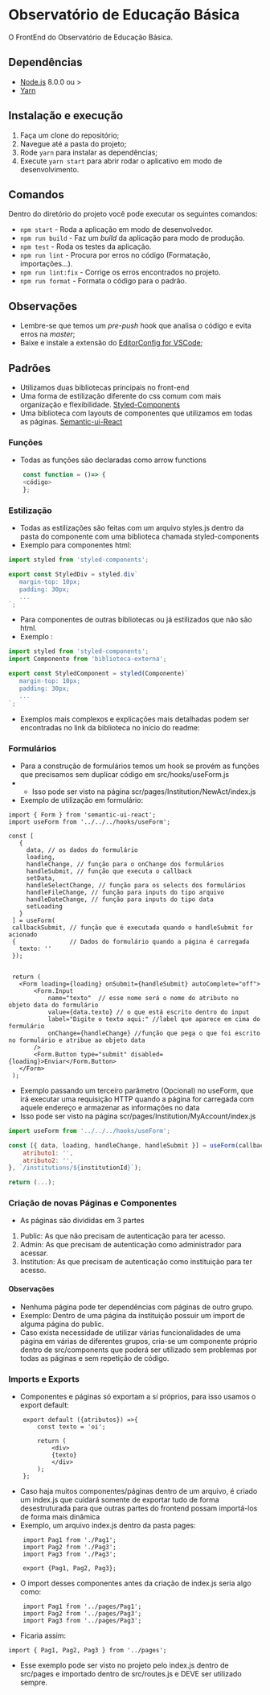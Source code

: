 # Observatório de Educação Básica

O FrontEnd do Observatório de Educação Básica.

## Dependências

- [Node.js](https://nodejs.org/en/) 8.0.0 ou >
- [Yarn](https://yarnpkg.com/pt-BR/docs/install)

## Instalação e execução

1. Faça um clone do repositório;
2. Navegue até a pasta do projeto;
3. Rode ``yarn`` para instalar as dependências;
4. Execute `yarn start` para abrir rodar o aplicativo em modo de desenvolvimento.

## Comandos

Dentro do diretório do projeto você pode executar os seguintes comandos:

- `npm start` - Roda a aplicação em modo de desenvolvedor.
- `npm run build` - Faz um *build* da aplicação para modo de produção.
- `npm test` - Roda os testes da aplicação.
- `npm run lint` - Procura por erros no código (Formatação, importações...).
- `npm run lint:fix` - Corrige os erros encontrados no projeto.
- `npm run format` - Formata o código para o padrão.

## Observações

- Lembre-se que temos um *pre-push* hook que analisa o código e evita erros na *master*;
- Baixe e instale a extensão do [EditorConfig for VSCode](https://marketplace.visualstudio.com/items?itemName=EditorConfig.EditorConfig);

## Padrões

- Utilizamos duas bibliotecas principais no front-end
- Uma forma de estilização diferente do css comum com mais organização e flexibilidade. [Styled-Components](https://styled-components.com/docs/basics)
- Uma biblioteca com layouts de componentes que utilizamos em todas as páginas. [Semantic-ui-React](https://react.semantic-ui.com/)

### Funções 
- Todas as funções são declaradas como arrow functions 
```Javascript
    const function = ()=> {
    <código>
    };
```

### Estilização 

- Todas as estilizações são feitas com um arquivo styles.js dentro da pasta do componente com uma biblioteca chamada styled-components
- Exemplo para componentes html:
 ```Javascript
 import styled from 'styled-components';
 
 export const StyledDiv = styled.div`
    margin-top: 10px;
    padding: 30px;
    ...
 `;
 
```

- Para componentes de outras bibliotecas ou já estilizados que não são html.
- Exemplo :
 ```Javascript
 import styled from 'styled-components';
 import Componente from 'biblioteca-externa';
 
 export const StyledComponent = styled(Componente)`
    margin-top: 10px;
    padding: 30px;
    ...
 `;
 
```

- Exemplos mais complexos e explicações mais detalhadas podem ser encontradas no link da biblioteca no início do readme:

### Formulários
- Para a construção de formulários temos um hook se provém as funções que precisamos sem duplicar código em src/hooks/useForm.js
- - Isso pode ser visto na página scr/pages/Institution/NewAct/index.js
- Exemplo de utilização em formulário:

 ```
import { Form } from 'semantic-ui-react';
import useForm from '../../../hooks/useForm';

const [
    {
      data, // os dados do formulário
      loading, 
      handleChange, // função para o onChange dos formulários
      handleSubmit, // função que executa o callback 
      setData,
      handleSelectChange, // função para os selects dos formulários
      handleFileChange, // função para inputs do tipo arquivo
      handleDateChange, // função para inputs do tipo data
      setLoading
    }
  ] = useForm(
  callbackSubmit, // função que é executada quando o handleSubmit for acionado
  {               // Dados do formulário quando a página é carregada
    texto: ''
  });
  
  
  return (
    <Form loading={loading} onSubmit={handleSubmit} autoComplete="off">
        <Form.Input
            name="texto"  // esse nome será o nome do atributo no objeto data do formulário
            value={data.texto} // o que está escrito dentro do input
            label="Digite o texto aqui:" //label que aparece em cima do formulário
            onChange={handleChange} //função que pega o que foi escrito no formulário e atribue ao objeto data
        />
        <Form.Button type="submit" disabled={loading}>Enviar</Form.Button>
    </Form>
  );
 ```

- Exemplo passando um terceiro parâmetro (Opcional) no useForm, que irá executar uma requisição HTTP quando a página for carregada com aquele endereço e armazenar as informações no data
- Isso pode ser visto na página scr/pages/Institution/MyAccount/index.js

 ```Javascript
 import useForm from '../../../hooks/useForm';
 
 const [{ data, loading, handleChange, handleSubmit }] = useForm(callback, {
     atributo1: '',
     atributo2: '',
 }, `/institutions/${institutionId}`);
 
 return (...);
 
```

### Criação de novas Páginas e Componentes
- As páginas são divididas em 3 partes
 1. Public: As que não precisam de autenticação para ter acesso.
 2. Admin: As que precisam de autenticação como administrador para acessar.
 3. Institution: As que precisam de autenticação como instituição para ter acesso.
    

#### Observações
    
- Nenhuma página pode ter dependências com páginas de outro grupo.
- Exemplo: Dentro de uma página da instituição possuir um import de alguma página do public.
- Caso exista necessidade de utilizar várias funcionalidades de uma página em várias de diferentes grupos, cria-se um componente próprio dentro de src/components que poderá ser utilizado sem problemas por todas as páginas e sem repetição de código.
    

### Imports e Exports

- Componentes e páginas só exportam a sí próprios, para isso usamos o export default:

```
    export default ({atributos}) =>{ 
        const texto = 'oi';
        
        return (
            <div>
            {texto}
            </div>
        );    
    };
```

- Caso haja muitos componentes/páginas dentro de um arquivo, é criado um index.js que cuidará somente de exportar tudo de forma desestruturada para que outras partes do frontend possam importá-los de forma mais dinâmica
- Exemplo, um arquivo index.js dentro da pasta pages:

```
    import Pag1 from './Pag1';
    import Pag2 from './Pag3';
    import Pag3 from './Pag3';
    
    export {Pag1, Pag2, Pag3};
```

- O import desses componentes antes da criação de index.js seria algo como:

```
    import Pag1 from '../pages/Pag1';
    import Pag2 from '../pages/Pag3';
    import Pag3 from '../pages/Pag3';
```

- Ficaria assim: 

```
import { Pag1, Pag2, Pag3 } from '../pages';
```

- Esse exemplo pode ser visto no projeto pelo index.js dentro de src/pages e importado dentro de src/routes.js e DEVE ser utilizado sempre.
